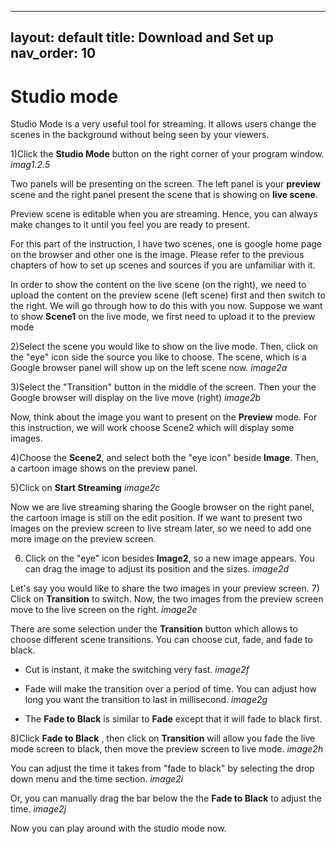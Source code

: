 
---
layout: default
title: Download and Set up
nav_order: 10
---

# Studio mode #

Studio Mode is a very useful tool for streaming. It allows users change the scenes in the background without being seen by your viewers.

1)Click the **Studio Mode** button on the right corner of your program window. 
_imag1.2.5_

Two panels will be presenting on the screen. The left panel is your **preview** scene and the right panel present the scene that is showing on **live scene**.

 Preview scene is editable when you are streaming. Hence, you can always make changes to it until you feel you are ready to present. 

 For this part of the instruction, I have two scenes, one is google home page on the browser and other one is the image. Please refer to the previous chapters of how to set up scenes and sources if you are unfamiliar with it. 

 In order to show the content on the live scene (on the right), we need to upload the content on the preview scene (left scene) first and then switch to the right. We will go through how to do this with you now. Suppose we want to show **Scene1** on the live mode, we first need to upload it to the preview mode

  2)Select the scene you would like to show on the live mode. Then, click on  the "eye" icon side the source you like to choose. The scene, which is a Google browser panel will show up on the left scene now.
_image2a_

  3)Select the "Transition" button in the middle of the screen. Then your the Google browser will display on the live move (right)
  _image2b_

Now, think about the image you want to present on the **Preview** mode. For this instruction, we will work choose Scene2 which will display some images.

 4)Choose the **Scene2**, and select both the "eye icon" beside **Image**. Then, a cartoon image shows on the preview panel.

 5)Click on **Start Streaming**
_image2c_

 Now we are live streaming sharing the Google browser on the right panel, the cartoon image is still on the edit position.
 If we want to present two images on the preview screen to live stream later,  so we need to add one more image on the preview screen.

 6. Click on the "eye" icon besides **Image2**, so a new image appears. You can drag the image to adjust its position and the sizes.
 _image2d_

Let's say you would like to share the two images in your preview screen.
 7) Click on **Transition** to switch. Now, the two images from the preview screen move to the live screen on the right.
 _image2e_

There are some selection under the **Transition** button which allows to choose different scene transitions. You can choose cut, fade, and fade to black.

* Cut is instant, it make the switching very fast.
_image2f_
* Fade will make the transition over a period of time. You can adjust how long you want the transition to last in millisecond.
_image2g_

* The **Fade to Black** is similar to **Fade** except that it will fade to black first.

8)Click **Fade to Black** , then click on **Transition** will allow you fade the live mode screen to black, then move the preview screen to live mode.
_image2h_

You can adjust the time it takes from "fade to black" by selecting the drop down menu and the time section.
_image2i_

Or, you can manually drag the bar below the the **Fade to Black** to adjust the time.
_image2j_

Now you can play around with the studio mode now.
